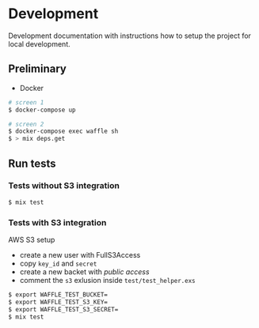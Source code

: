 # Development

Development documentation with instructions how to setup the project for local development.

## Preliminary

* Docker

```sh
# screen 1
$ docker-compose up

# screen 2
$ docker-compose exec waffle sh
$ > mix deps.get
```

## Run tests

### Tests without S3 integration
```sh
$ mix test
```

### Tests with S3 integration

AWS S3 setup
- create a new user with FullS3Access
- copy `key_id` and `secret`
- create a new backet with *public access*
- comment the `s3` exlusion inside `test/test_helper.exs`

```sh
$ export WAFFLE_TEST_BUCKET=
$ export WAFFLE_TEST_S3_KEY=
$ export WAFFLE_TEST_S3_SECRET=
$ mix test
```
